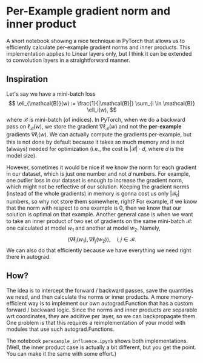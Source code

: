 # Per-Example gradient norm and inner product

A short notebook showing a nice technique in PyTorch that allows us to efficiently calculate per-example gradient norms and inner products.
This implementation applies to Linear layers only,
but I think it can be extended to convolution layers in a straightforward manner.

## Inspiration

Let's say we have a mini-batch loss
$$
    \ell_{\mathcal{B}}(w)
    := \frac{1}{|\mathcal{B}|} \sum_{i \in \mathcal{B}} \ell_i(w),
$$
where $\mathcal{B}$ is mini-batch (of indices).
In PyTorch, when we do a backward pass on $\ell_{\mathcal{B}}(w)$,
we store the gradient $\nabla \ell_{\mathcal{B}}(w)$ and not the **per-example** gradients $\nabla \ell_i(w)$.
We can actually compute the gradients per-example, but this is not done by default because it takes so much memory and is not (always) needed for optimization (i.e., the cost is $|\mathcal{B}| \cdot d$, where $d$ is the model size).

However, sometimes it would be nice if we know the norm for each gradient in our dataset, which is just one number and not $d$ numbers.
For example, one outlier loss in our dataset is enough to increase the gradient norm, which might not be reflective of our solution.
Keeping the gradient norms (instead of the whole gradients) in memory is gonna cost us only $|\mathcal{B}_t|$ numbers, so why not store them somewhere, right?
For example, if we know that the norm with respect to one example is 0,
then we know that our solution is optimal on that example.
Another general case is when we want to take an inner product of two set of gradients on the same mini-batch $\mathcal{B}$: one calculated at model $w_1$ and another at model $w_2$. Namely,
$$
    \langle \nabla \ell_i(w_1), \nabla \ell_j(w_2) \rangle, \quad i,j \in \mathcal{B}.
$$
We can also do that efficiently because we have everything we need right there in autograd.

## How?

The idea is to intercept the forward / backward passes, save the quantities we need, and then calculate the norms or inner products.
A more memory-efficient way is to implement our own autograd.Function that has a custom forward / backward logic.
Since the norms and inner products are separable wrt coordinates, they are additive per layer, so we can backpropagate them.
One problem is that this requires a reimplementation of your model with modules that use such autograd.Functions.

The notebook `perexample_influence.ipynb` shows both implementations.
(Well, the inner product case is actually a bit different, but you get the point. You can make it the same with some effort.)